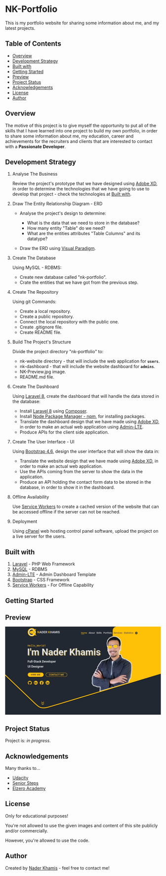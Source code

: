 # NK-Portfolio

This is my portfolio website for sharing some information about me, and my latest projects.

## Table of Contents

- [Overview](#overview)
- [Development Strategy](#development-strategy)
- [Built with](#built-with)
- [Getting Started](#getting-started)
- [Preview](#preview)
- [Project Status](#project-status)
- [Acknowledgements](#acknowledgements)
- [License](#license)
- [Author](#author)

## Overview

The motive of this project is to give myself the opportunity to put all of the skills that I have learned into one project to build my own portfolio, in order to share some information about me, my education, career and achievements for the recruiters and clients that are interested to contact with a **Passionate Developer**.

## Development Strategy

1.  Analyse The Business

    Review the project's prototype that we have designed using [Adobe XD](https://www.adobe.com/products/xd.html), in order to determine the technologies that we have going to use to develop that project - check the technologies at [Built with](#built-with).

2.  Draw The Entity Relationship Diagram - ERD

    - Analyse the project's design to determine:

      - What is the data that we need to store in the database?
      - How many entity "Table" do we need?
      - What are the entities attributes "Table Columns" and its datatype?

    - Draw the ERD using [Visual Paradigm](https://www.visual-paradigm.com/).

3.  Create The Database

    Using MySQL - RDBMS:

    - Create new database called "nk-portfolio".
    - Crate the entities that we have got from the previous step.

4.  Create The Repository

    Using git Commands:

    - Create a local repository.
    - Create a public repository.
    - Connect the local repository with the public one.
    - Create .gitignore file.
    - Create README file.

5.  Build The Project's Structure

    Divide the project directory "nk-portfolio" to:

    - nk-website directory - that will include the web application for **`users`**.
    - nk-dashboard - that will include the website dashboard for **`admins`**.
    - NK-Preview.jpg image.
    - README.md file.

6.  Create The Dashboard

    Using [Laravel 8](https://laravel.com/docs/8.x), create the dashboard that will handle the data stored in the database:

    - Install [Laravel 8](https://laravel.com/docs/8.x) using [Composer](https://getcomposer.org/).
    - Install [Node Package Manager - npm](https://www.npmjs.com/), for installing packages.
    - Translate the dashboard design that we have made using [Adobe XD](https://www.adobe.com/products/xd.html), in order to make an actual web application using [Admin-LTE](https://adminlte.io/).
    - Produce APIs for the client side application.

7.  Create The User Interface - UI

    Using [Bootstrap 4.6](https://getbootstrap.com/docs/4.6/getting-started/introduction/), design the user interface that will show the data in:

    - Translate the website design that we have made using [Adobe XD](https://www.adobe.com/products/xd.html), in order to make an actual web application.
    - Use the APIs coming from the server to show the data in the application.
    - Produce an API holding the contact form data to be stored in the database, in order to show it in the dashboard.

8.  Offline Availability

    Use [Service Workers](https://developers.google.com/web/fundamentals/primers/service-workers#what_is_a_service_worker) to create a cached version of the website that can be accessed offline if the server can not be reached.

9.  Deployment

    Using [cPanel](https://www.cpanel.net/) web hosting control panel software, upload the project on a live server for the users.

## Built with

1. [Laravel](https://laravel.com/) - PHP Web Framework
2. [MySQL](https://dev.mysql.com/) - RDBMS
3. [Admin-LTE](https://adminlte.io/) - Admin Dashboard Template
4. [Bootstrap](https://getbootstrap.com/) - CSS Framework
5. [Service Workers](https://developers.google.com/web/fundamentals/primers/service-workers) - For Offline Capability

## Getting Started

## Preview

![NK-Home Screen](NK-preview.jpg)

## Project Status

Project is: _in progress_.

## Acknowledgements

Many thanks to...

- [Udacity](https://www.udacity.com/)
- [Senior Steps](http://www.seniorsteps.net/en?fbclid=IwAR3gcRbSVqUp8U2sPf5R4mDC9tRRunQZCjlADTMMUxJe-ywoDjdTWqxDeGQ)
- [Elzero Academy](https://elzero.org/)

## License

Only for educational purposes!

You're not allowed to use the given images and content of this site publicly and/or commercially.

However, you're allowed to use the code.

## Author

Created by [Nader Khamis](https://www.linkedin.com/in/naderkhamisabdelaziz/) - feel free to contact me!
